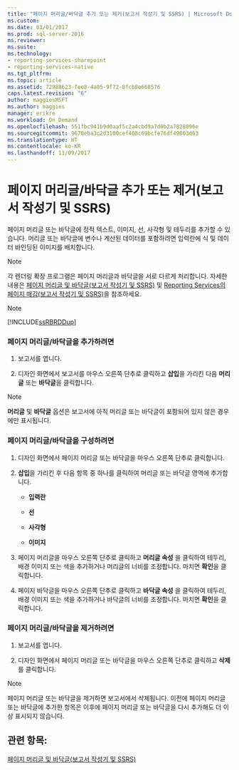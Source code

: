```yaml
---
title: "페이지 머리글/바닥글 추가 또는 제거(보고서 작성기 및 SSRS) | Microsoft Docs"
ms.custom: 
ms.date: 03/01/2017
ms.prod: sql-server-2016
ms.reviewer: 
ms.suite: 
ms.technology:
- reporting-services-sharepoint
- reporting-services-native
ms.tgt_pltfrm: 
ms.topic: article
ms.assetid: 72988623-fee8-4a05-9f72-8fcb8e668576
caps.latest.revision: "6"
author: maggiesMSFT
ms.author: maggies
manager: erikre
ms.workload: On Demand
ms.openlocfilehash: 551fbc941b9d0aaf5c2a4cbd9a7d0b2a7828096e
ms.sourcegitcommit: 9678eba3c2d3100cef408c69bcfe76df49803d63
ms.translationtype: HT
ms.contentlocale: ko-KR
ms.lasthandoff: 11/09/2017
---
```

# <a name="add-or-remove-a-page-header-or-footer-report-builder-and-ssrs"></a>페이지 머리글/바닥글 추가 또는 제거(보고서 작성기 및 SSRS)
  페이지 머리글 또는 바닥글에 정적 텍스트, 이미지, 선, 사각형 및 테두리를 추가할 수 있습니다. 머리글 또는 바닥글에 변수나 계산된 데이터를 포함하려면 입력란에 식 및 데이터 바인딩된 이미지를 배치합니다.  
  
> [!NOTE]  
>  각 렌더링 확장 프로그램은 페이지 머리글과 바닥글을 서로 다르게 처리합니다. 자세한 내용은 [페이지 머리글 및 바닥글&#40;보고서 작성기 및 SSRS&#41;](../../reporting-services/report-design/page-headers-and-footers-report-builder-and-ssrs.md) 및 [Reporting Services의 페이지 매김&#40;보고서 작성기 및 SSRS&#41;](../../reporting-services/report-design/pagination-in-reporting-services-report-builder-and-ssrs.md)을 참조하세요.  
  
> [!NOTE]  
>  [!INCLUDE[ssRBRDDup](../../includes/ssrbrddup-md.md)]  
  
### <a name="to-add-a-page-header-or-footer"></a>페이지 머리글/바닥글을 추가하려면  
  
1.  보고서를 엽니다.  
  
2.  디자인 화면에서 보고서를 마우스 오른쪽 단추로 클릭하고 **삽입**을 가리킨 다음 **머리글** 또는 **바닥글**을 클릭합니다.  
  
> [!NOTE]  
>  **머리글** 및 **바닥글** 옵션은 보고서에 아직 머리글 또는 바닥글이 포함되어 있지 않은 경우에만 표시됩니다.  
  
### <a name="to-configure-a-page-header-or-footer"></a>페이지 머리글/바닥글을 구성하려면  
  
1.  디자인 화면에서 페이지 머리글 또는 바닥글을 마우스 오른쪽 단추로 클릭합니다.  
  
2.  **삽입**을 가리킨 후 다음 항목 중 하나를 클릭하여 머리글 또는 바닥글 영역에 추가합니다.  
  
    -   **입력란**  
  
    -   **선**  
  
    -   **사각형**  
  
    -   **이미지**  
  
3.  페이지 머리글을 마우스 오른쪽 단추로 클릭하고 **머리글 속성** 을 클릭하여 테두리, 배경 이미지 또는 색을 추가하거나 머리글의 너비를 조정합니다. 마치면 **확인**을 클릭합니다.  
  
4.  페이지 바닥글을 마우스 오른쪽 단추로 클릭하고 **바닥글 속성** 을 클릭하여 테두리, 배경 이미지 또는 색을 추가하거나 바닥글의 너비를 조정합니다. 마치면 **확인**을 클릭합니다.  
  
### <a name="to-remove-a-page-header-or-footer"></a>페이지 머리글/바닥글을 제거하려면  
  
1.  보고서를 엽니다.  
  
2.  디자인 화면에서 페이지 머리글 또는 바닥글을 마우스 오른쪽 단추로 클릭하고 **삭제**를 클릭합니다.  
  
> [!NOTE]  
>  페이지 머리글 또는 바닥글을 제거하면 보고서에서 삭제됩니다. 이전에 페이지 머리글 또는 바닥글에 추가한 항목은 이후에 페이지 머리글 또는 바닥글을 다시 추가해도 더 이상 표시되지 않습니다.  
  
## <a name="see-also"></a>관련 항목:  
 [페이지 머리글 및 바닥글&#40;보고서 작성기 및 SSRS&#41;](../../reporting-services/report-design/page-headers-and-footers-report-builder-and-ssrs.md)  
  
  
